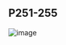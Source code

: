 ## P251-255
![image](https://user-images.githubusercontent.com/80054116/197426325-b7dd2e82-6822-4864-866b-9da18a74ca4d.png)
